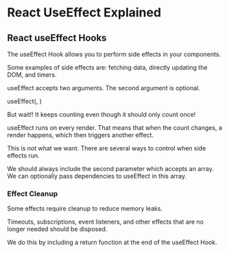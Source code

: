 # React UseEffect Explained

## React useEffect Hooks

The useEffect Hook allows you to perform side effects in your components.

Some examples of side effects are: fetching data, directly updating the DOM, and timers.

useEffect accepts two arguments. The second argument is optional.

useEffect(<function>, <dependency>)
  
  
 
  
But wait!! It keeps counting even though it should only count once!

useEffect runs on every render. That means that when the count changes, a render happens, which then triggers another effect.

This is not what we want. There are several ways to control when side effects run.

We should always include the second parameter which accepts an array. We can optionally pass dependencies to useEffect in this array.

  
  
  ### Effect Cleanup

Some effects require cleanup to reduce memory leaks.

Timeouts, subscriptions, event listeners, and other effects that are no longer needed should be disposed.

We do this by including a return function at the end of the useEffect Hook.
